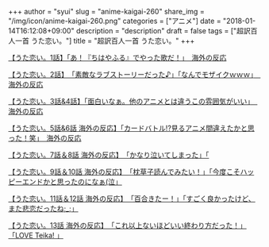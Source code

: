 +++
author = "syui"
slug = "anime-kaigai-260"
share_img = "/img/icon/anime-kaigai-260.png"
categories = ["アニメ"]
date = "2018-01-14T16:12:08+09:00"
description = "description"
draft = false
tags = ["超訳百人一首 うた恋い。"]
title = "超訳百人一首 うた恋い。"
+++


<a href="http://anitra8.ldblog.jp/archives/11314769.html" rel="nofollow" target="_blank" title="【うた恋い。1話】「あ！『ちはやふる』でやった歌だ！」　海外の反応">【うた恋い。1話】「あ！『ちはやふる』でやった歌だ！」　海外の反応</a>


<a href="http://anitra8.ldblog.jp/archives/11991769.html" rel="nofollow" target="_blank" title="【うた恋い。2話】　「素敵なラブストーリーだった♪」「なんでモザイクｗｗｗ」　海外の反応">【うた恋い。2話】　「素敵なラブストーリーだった♪」「なんでモザイクｗｗｗ」　海外の反応</a>


<a href="http://anitra8.ldblog.jp/archives/12652214.html" rel="nofollow" target="_blank" title="【うた恋い。3話&4話】「面白いなぁ。他のアニメとは違うこの雰囲気がいい」　海外の反応">【うた恋い。3話&4話】「面白いなぁ。他のアニメとは違うこの雰囲気がいい」　海外の反応</a>


<a href="http://anitra8.ldblog.jp/archives/14160522.html" rel="nofollow" target="_blank" title="【うた恋い。5話&6話 海外の反応】「カードバトル!?見るアニメ間違えたかと思った！笑」　海外の反応">【うた恋い。5話&6話 海外の反応】「カードバトル!?見るアニメ間違えたかと思った！笑」　海外の反応</a>


<a href="http://anitra8.ldblog.jp/archives/15638745.html" rel="nofollow" target="_blank" title="【うた恋い。7話＆8話 海外の反応】　「かなり泣いてしまった」「">【うた恋い。7話＆8話 海外の反応】　「かなり泣いてしまった」「</a>


<a href="http://anitra8.ldblog.jp/archives/17164160.html" rel="nofollow" target="_blank" title="【うた恋い。9話＆10話 海外の反応】　「枕草子読んでみたい！」「今度こそハッピーエンドかと思ったのになぁ(泣」">【うた恋い。9話＆10話 海外の反応】　「枕草子読んでみたい！」「今度こそハッピーエンドかと思ったのになぁ(泣」</a>


<a href="http://anitra8.ldblog.jp/archives/17929089.html" rel="nofollow" target="_blank" title="【うた恋い。11話＆12話 海外の反応】　「百合きたー！」「すごく良かったけど、また悲恋だったね;_;」">【うた恋い。11話＆12話 海外の反応】　「百合きたー！」「すごく良かったけど、また悲恋だったね;_;」</a>


<a href="http://anitra8.ldblog.jp/archives/18219482.html" rel="nofollow" target="_blank" title="【うた恋い。13話 海外の反応】　「これ以上ないほどいい終わり方だった！」「LOVE Teika! 」">【うた恋い。13話 海外の反応】　「これ以上ないほどいい終わり方だった！」「LOVE Teika! 」</a>

